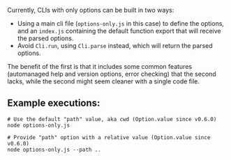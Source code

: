 Currently, CLIs with only options can be built in two ways:

- Using a main cli file (`options-only.js` in this case) to define the options, and an `index.js` containing the default function export that will receive the parsed options.
- Avoid `Cli.run`, using `Cli.parse` instead, which will return the parsed options.

The benefit of the first is that it includes some common features (automanaged help and version options, error checking) that the second lacks, while
the second might seem cleaner with a single code file.

## Example executions:

```shell
# Use the default "path" value, aka cwd (Option.value since v0.6.0)
node options-only.js

# Provide "path" option with a relative value (Option.value since v0.6.0)
node options-only.js --path ..
```
